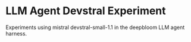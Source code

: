 # LLM Agent Devstral Experiment
Experiments using mistral devstral-small-1.1 in the deepbloom LLM agent harness.
